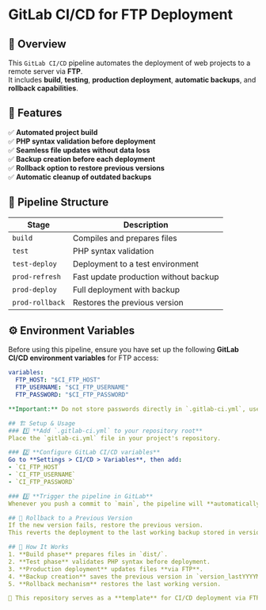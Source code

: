 # GitLab CI/CD for FTP Deployment

## 📌 Overview
This `GitLab CI/CD` pipeline automates the deployment of web projects to a remote server via **FTP**.  
It includes **build**, **testing**, **production deployment**, **automatic backups**, and **rollback capabilities**.

## 🚀 Features
✅ **Automated project build**  
✅ **PHP syntax validation before deployment**  
✅ **Seamless file updates without data loss**  
✅ **Backup creation before each deployment**  
✅ **Rollback option to restore previous versions**  
✅ **Automatic cleanup of outdated backups**  

## 📂 Pipeline Structure

| Stage          | Description |
|---------------|-------------------------------------|
| `build`       | Compiles and prepares files |
| `test`        | PHP syntax validation |
| `test-deploy` | Deployment to a test environment |
| `prod-refresh` | Fast update production without backup |
| `prod-deploy` | Full deployment with backup |
| `prod-rollback` | Restores the previous version |

## ⚙ Environment Variables
Before using this pipeline, ensure you have set up the following **GitLab CI/CD environment variables** for FTP access:

```yaml
variables:
  FTP_HOST: "$CI_FTP_HOST"
  FTP_USERNAME: "$CI_FTP_USERNAME"
  FTP_PASSWORD: "$CI_FTP_PASSWORD"

**Important:** Do not store passwords directly in `.gitlab-ci.yml`, use GitLab’s CI/CD secret variables like `$CI_FTP_PASSWORD`.

## 🏗 Setup & Usage
### 1️⃣ **Add `.gitlab-ci.yml` to your repository root**  
Place the `gitlab-ci.yml` file in your project's repository.

### 2️⃣ **Configure GitLab CI/CD variables**  
Go to **Settings > CI/CD > Variables**, then add:
- `CI_FTP_HOST`
- `CI_FTP_USERNAME`
- `CI_FTP_PASSWORD`

### 3️⃣ **Trigger the pipeline in GitLab**  
Whenever you push a commit to `main`, the pipeline will **automatically** execute build and deployment.

## 🔄 Rollback to a Previous Version
If the new version fails, restore the previous version.
This reverts the deployment to the last working backup stored in version_last.

## 📖 How It Works
1. **Build phase** prepares files in `dist/`.  
2. **Test phase** validates PHP syntax before deployment.  
3. **Production deployment** updates files **via FTP**.  
4. **Backup creation** saves the previous version in `version_lastYYYYMMDD_HHMM`.  
5. **Rollback mechanism** restores the last working version.  

📌 This repository serves as a **template** for CI/CD deployment via FTP, and can be customized for various use cases.

